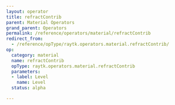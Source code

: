```yaml
---
layout: operator
title: refractContrib
parent: Material Operators
grand_parent: Operators
permalink: /reference/operators/material/refractContrib
redirect_from:
  - /reference/opType/raytk.operators.material.refractContrib/
op:
  category: material
  name: refractContrib
  opType: raytk.operators.material.refractContrib
  parameters:
  - label: Level
    name: Level
  status: alpha

---
```

